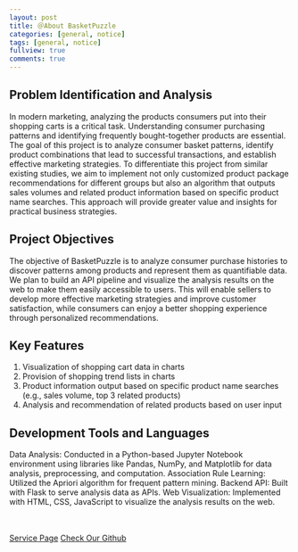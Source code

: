 ```yaml
---
layout: post
title: ＠About BasketPuzzle
categories: [general, notice]
tags: [general, notice]
fullview: true
comments: true
---
```

## Problem Identification and Analysis
In modern marketing, analyzing the products consumers put into their shopping carts is a critical task. Understanding consumer purchasing patterns and identifying frequently bought-together products are essential.
The goal of this project is to analyze consumer basket patterns, identify product combinations that lead to successful transactions, and establish effective marketing strategies.
To differentiate this project from similar existing studies, we aim to implement not only customized product package recommendations for different groups but also an algorithm that outputs sales volumes and related product information based on specific product name searches. This approach will provide greater value and insights for practical business strategies.

## Project Objectives
The objective of BasketPuzzle is to analyze consumer purchase histories to discover patterns among products and represent them as quantifiable data.
We plan to build an API pipeline and visualize the analysis results on the web to make them easily accessible to users. This will enable sellers to develop more effective marketing strategies and improve customer satisfaction, while consumers can enjoy a better shopping experience through personalized recommendations.

## Key Features
1. Visualization of shopping cart data in charts
2. Provision of shopping trend lists in charts
3. Product information output based on specific product name searches (e.g., sales volume, top 3 related products)
4. Analysis and recommendation of related products based on user input

## Development Tools and Languages
Data Analysis: Conducted in a Python-based Jupyter Notebook environment using libraries like Pandas, NumPy, and Matplotlib for data analysis, preprocessing, and computation.
Association Rule Learning: Utilized the Apriori algorithm for frequent pattern mining.
Backend API: Built with Flask to serve analysis data as APIs.
Web Visualization: Implemented with HTML, CSS, JavaScript to visualize the analysis results on the web.


<br>
<br>
<a class="btn btn-default" href="https://basketpuzzle.github.io/basketpuzzlehosting">Service Page</a>
<a class="btn btn-default" href="https://github.com/BasketPuzzle/BasketPuzzle-FE">Check Our Github</a>
